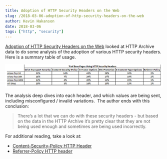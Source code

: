 ```yaml
---
title: Adoption of HTTP Security Headers on the Web
slug: /2018-03-06-adoption-of-http-security-headers-on-the-web
author: Kevin Hakanson
date: 2018-03-06
tags: ["http", "security"]
---
```

[Adoption of HTTP Security Headers on the Web](https://discuss.httparchive.org/t/adoption-of-http-security-headers-on-the-web/1259) looked at HTTP Archive data to do some analysis of the adoption of various HTTP security headers.  Here is a summary table of usage.

[![% of Base Pages using HTTP Security Headers](images/pastedImage_4.png)](images/pastedImage_4.png)

The analysis deep dives into each header, and which values are being sent, including misconfigured / invalid variations.  The author ends with this conclusion:

> There’s a lot that we can do with these security headers - but based on the data in the HTTP Archive it’s pretty clear that they are not being used enough and sometimes are being used incorrectly.

For additional reading, take a look at:

* [Content-Security-Policy HTTP Header](https://thehub.thomsonreuters.com/docs/DOC-2501378) 
* [Referrer-Policy HTTP header](https://thehub.thomsonreuters.com/docs/DOC-2501375) 
